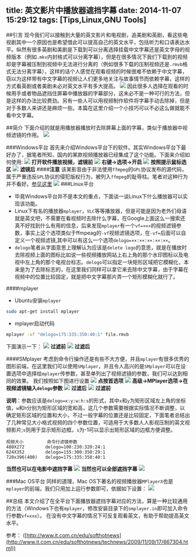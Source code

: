 title: 英文影片中播放器遮挡字幕
date: 2014-11-07 15:29:12
tags: [Tips,Linux,GNU Tools]
---

##引言
现今我们可以接触到大量的英文影片和电视剧，追美剧和英剧，看这些电视剧其中一个原因也是希望借此可以提高自己的英文水平，包括听力和口语表达水平。纵然有很多英剧和美剧是下载到可以分离选择挂载中文字幕还是英文字母的视频版本（例如`.mkv`内封格式可以分离字幕），但是在很多情况下我们下载到的视频却是字幕被压制到视频中无法进行分离的（例如很多下载的压制视频还是`.rmvb`格式无法分离字幕），这样的话个人感觉在观看视频的时候很难不依赖于中文字幕，窃以为这样带有中文字幕的视频让人们更多地关注与故事情节而依赖字幕，这样的方式看英剧或者美剧未必对英文水平有多大提高。
![](/img/英文影片中播放器遮挡字幕/1.png)
因此很多人选择在观看的时候用手或者物品遮挡住屏幕中播放器的字幕部分，这未必不是一种可行的方法，但是这样的办法比较费劲。另有一些人可以用视频制作软件将字幕手动去除掉，但是对于多数人来讲还是麻烦一些。本篇在这里介绍一个小技巧可以不必这么做就能不看中文字幕。

##简介
下面介绍的就是用播放器播放时去除屏幕上面的字幕，类似于播放器中视频滤镜的作用。
![](/img/英文影片中播放器遮挡字幕/1_.png)

###Windows平台
首先来介绍Windows平台下的软件。其实Windows平台下最好办了，据笔者所知，国内的某款视频播放器已经集成了这个功能。下面来介绍如何使用:
![](/img/英文影片中播放器遮挡字幕/2.png)
**打开软件播放视频，滤镜前**
![](/img/英文影片中播放器遮挡字幕/3.png)
**右键->选项->开启**
![](/img/英文影片中播放器遮挡字幕/4.png)
**按照提示鼠标选区**
![](/img/英文影片中播放器遮挡字幕/5.png)
**滤镜后**
####**注意**
该某影音由于非法使用`ffmpeg`的`GPL`协议发布的源代码，属于严重违反`GPL`协议的侵犯版权行为，被列入`ffmpeg`的耻辱柱。笔者对这种行为并不看好。[参见这里](http://bbs.kafan.cn/thread-765214-1-1.html)
![](/img/英文影片中播放器遮挡字幕/7__.png)
###Linux平台
* 毕竟Windows平台并不是本文的重点，下面谈一谈Linux下什么播放器可以实现该功能。
* Linux下有名的播放器`mplayer`，`VLC`等等播放器，但是可能是因为老外们母语就是英文吧，不需要在看视频时去除什么字幕，在Google上面这么一搜索还真不好找到什么有用的信息，后来发现`mplayer`有一个`vf=×××`的视频滤镜参数，事实上这个选项类似于ffmpeag的`-vf`视频滤镜选项，在`-vf=`后面可以自定义一个视频滤镜,其中可以有这么一个选项`delogo=××:××:××:××:××`。
* `delogo`笔者从字面意思上理解认为应该是`delete logo`的意思，就是在播放时去除视频上面的图标比如说一些视频播放网站上右上角的那个水印图标以及电视中左上角的那个电视台标志。`delogo`可以指定一块矩形区域把它模糊化，本来是为了去除标志的，在这里我们同样可以拿它来去除中文字幕，由于字幕在视频中的位置比较固定，就是把中文字幕那片弄一个矩形模糊化就行了。

####mplayer
* Ubuntu安装`mplayer`
```bash
sudo apt-get install mplayer
```
* mplayer启动代码
```bash
mplayer -vf "delogo=175:335:350:40:1" file.rmvb 
```
下面演示一下：
![](/img/英文影片中播放器遮挡字幕/6.png)
**过滤前**
![](/img/英文影片中播放器遮挡字幕/7.png)
**过滤后**

####SMplayer
考虑到命令行操作还是有些不大方便，并且`mplayer`有很多优秀的图形前端，在这里我们可以使用`SMplayer`，并且令人高兴的是`SMplayer`可以在设置选项中选择给`mplayer`传参数，甚至单列出了视频滤镜的参数，我们可以达到相同的效果。
我们按照如下图进行设置
![](/img/英文影片中播放器遮挡字幕/8.png)
**点按首选项**
![](/img/英文影片中播放器遮挡字幕/9.png)
**高级->MPlayer选项->在视频滤镜输入`delogo`参数**
![](/img/英文影片中播放器遮挡字幕/11.png)
**过滤后**
![](/img/英文影片中播放器遮挡字幕/10.png)
**过滤前**

**说明**：参数应该是`delogo=x:y:w:h:s`的形式，其中`x`和`y`为矩形区域左上角的坐标值，`w`和`h`分别为矩形区域的宽和高，这几个参数需要根据实际情况不断调整，以确定矩形区域的位置和大小，不过一般字幕的位置还是比较固定，下面笔者总结出了几种常见大小格式视频的四个参数位置，可适用于大多数人人影视压制的英文视频影片;`s`则用于显示矩形边框，`s`为-1可以显示出矩形区域的边框方便调整。
    
    视频大小         命令行滤镜参数
    480X272        delogo=100:230:320:24:1
    624X352        delogo=155:300:350:29:1
    720x396(400)   delogo=175:335:350:40:1

**当然也可以在电影中遮挡字幕**
![](/img/英文影片中播放器遮挡字幕/12.png)
**当然也可以全部遮挡字幕**
![](/img/英文影片中播放器遮挡字幕/14.png)

###Mac OS平台
同样的道理，Mac OS下著名的视频播放器`MPlayerX`也是`mplayer`的前端，我们只用加上运行参数即可，依据如下设置：
![](/img/英文影片中播放器遮挡字幕/15.png)

##总结
本文介绍了在全平台下面播放器遮挡字幕对应的方法，算是一种比较通用的方法（Windows下也有`mplayer`，修改安装目录下的`smplayer.in`即可加入命令行参数`vf=xxx`）。
在没有中文字幕的情况下可反复观看英文，有助于帮助提高英文水平。

参考：
([http://www.it.com.cn/edu/softhotnews](http://www.it.com.cn/edu/softhotnews/technews/2009/11/09/17/667304.html))
